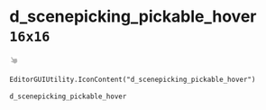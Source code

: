 # d_scenepicking_pickable_hover `16x16`
<img src="/img/d_scenepicking_pickable_hover.png" width=16 height=16>

``` CSharp
EditorGUIUtility.IconContent("d_scenepicking_pickable_hover")
```
```
d_scenepicking_pickable_hover
```
